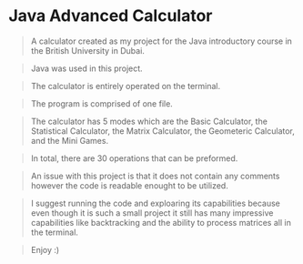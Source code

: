# Java Advanced Calculator
> A calculator created as my project for the Java introductory course in the British University in Dubai.

> Java was used in this project.

> The calculator is entirely operated on the terminal.

> The program is comprised of one file.

> The calculator has 5 modes which are the Basic Calculator, the Statistical Calculator, the Matrix Calculator, the Geometeric Calculator, and the Mini Games.

> In total, there are 30 operations that can be preformed.

> An issue with this project is that it does not contain any comments however the code is readable enought to be utilized.

> I suggest running the code and exploaring its capabilities because even though it is such a small project it still has many impressive capabilities like backtracking and the ability to process matrices all in the terminal.

> Enjoy :)

